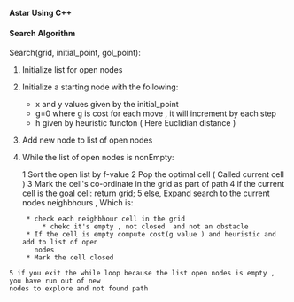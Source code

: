 __Astar Using C++__

#### Search Algorithm ####

Search(grid, initial_point, gol_point):
  1. Initialize list for open nodes
  2. Initialize a starting node with the following:
      * x and y values given by the initial_point
      * g=0 where g is cost for each move , it will increment by each step
      * h given by heuristic functon ( Here Euclidian distance )
  3. Add new node to list of open nodes

  4. While the list of open nodes is nonEmpty:
  
      1 Sort the open list by f-value
      2 Pop the optimal cell ( Called current cell )
      3 Mark the cell's co-ordinate in the grid as part of path
      4 if the current cell is the goal cell:
          return grid;
      5 else, Expand search to the current nodes neighbhours , Which is:
        
          * check each neighbhour cell in the grid
              * chekc it's empty , not closed  and not an obstacle
          * If the cell is empty compute cost(g value ) and heuristic and add to list of open
            nodes
          * Mark the cell closed

    5 if you exit the while loop because the list open nodes is empty , you have run out of new
    nodes to explore and not found path





